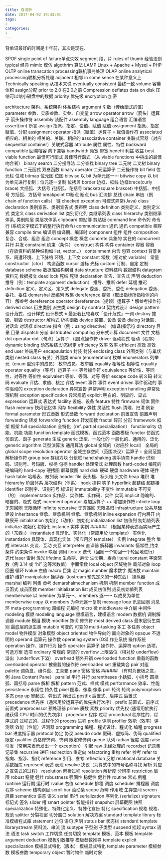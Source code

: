 ```yaml
---
title: 百词斩
date: 2017-04-02 19:43:01
tags:
- 
categories: 
- 
---
```


背单词最好的时间是十年前，其次是现在.

<!--more-->

SPOF single point of failure单点失效
segment 段，片
rules of thumb 经验法则
typical 经典
mimic 模仿
algothrim 算法
LAMP Linux + Apache + Mysql + PHP
OLTP online transcation processing联机事务处理
OLAP online analytical processing联机分析处理
adjacent 相邻
in some sense 在某种意义上
Technically speaking 从技术来说
eventually consistent 最终一致
volume 容量 体积
assign分配
prior to 2.0 在2.0之前
Compression deflates data on disk 压缩可以缩小磁盘中的数据
priority 优先级
encryption 加密




architecture 架构、系统架构 体系结构
argument 引数（传给函式的值）
parameter 叁数、实质叁数、实叁、自变量
arrow operator arrow（箭头）运算子 箭头操作符
assembly 装配件
assembly language 组合语言 汇编语言
assert(ion) 断言
assign 指派、指定、设值、赋值 赋值
assignment 指派、指定 赋值、分配
assignment operator 指派（赋值）运算子 = 赋值操作符
associated 相应的、相关的 相关的、关联、相应的
associative container 关联式容器（对应 sequential container）关联式容器
attribute 属性 属性、特性
backward compatible 回溯相容 向下兼容
bandwidth 频宽 带宽
benefit 利益 收益
best viable function 最佳可行函式 最佳可行函式 （从 viable functions 中挑出的最佳吻合者）
binary search 二分搜寻法 二分查找
binary tree 二元树 二叉树
binary function 二元函式 双叁函数
binary operator 二元运算子 二元操作符
bit field 位元栏 位域
bitmap 位元图 位图
bitwise 以 bit 为单元逐一┅
bitwise copy 以 bit 为单元进行复制；位元逐一复制 位拷贝
border 边框、框线 边框brace(curly brace) 大括弧、大括号 花括弧、花括号
bracket(square brakcet) 中括弧、中括号 方括弧、方括号
breakpoint 中断点 断点
bus 汇流排 总线
chain 串链（例 chain of function calls） 链
checked exception 可控式异常(Java)
class declaration 类别宣告、类别宣告式 类声明
class definition 类别定义、类别定义式 类定义
class derivation list 类别衍化列 类继承列表
class hierarchy 类别继承体系, 类别阶层 类层次体系
clipboard 剪贴簿 剪贴板
command line 命令列 命令行 (系统文字模式下的整行执行命令)
communication 通讯 通讯
compatible 相容 兼容
compile time 编译期 编译期、编译时
component 组件 组件
composition 复合、合成、组合 组合
concept 概念 概念
concrete 具象的 实在的
concurrent 并行 并发
constraint 约束（条件）
construct 构件 构件
container 容器 容器（存放资料的某种结构如 list, vector…）
containment 内含 包容
context 背景关系、周遭环境、上下脉络 环境、上下文
constant 常数（相对於 variable） 常量
constructor（ctor） 构造函数
cursor 游标 光标
custom 订制、自定 定制
database schema 数据库结构纲目
data structure 资料结构 数据结构
datagram 资料元 数据报文
dead lock 死结 死锁
declaration 宣告、宣告式 声明
deduction 推导（例：template argument deduction） 推导、推断
defer 延缓 推迟
definition 定义、定义区、定义式
delegate 委派、委托、委任
delegation 委派、委托、委任
demarshal 反编列 散集
dereference 提领（取出指标所指物体的内容） 解叁考
dereference operator dereference（提领）运算子 * 解叁考操作符
derived class 衍生类别 派生类
design by contract 契约式设计
design pattern 设计范式、设计样式 设计模式 ※ 最近我比较喜欢「设计范式」一词
destroy 摧毁、销毁
destructor 解构式 析构函数
device 装置、设备 设备
dialog 对话窗、对话盒 对话框
directive 指令（例：using directive） (编译)指示符
directory 目录 目录
dispatch 分派
distributed computing 分布式计算
document 文件 文档
dot operator dot（句点）运算子 . (圆)点操作符
driver 驱动程式 驱动（程序）
dynamic binding 动态系结 动态绑定
efficiency 效率 效率
efficient 高效 高效
end user 终端用户
encapsulation 封装 封装
enclosing class 外围类别（与巢状类别 nested class 有关）外围类
enum (enumeration) 枚举
enumerators 列举元（enum 型别中的成员） 枚举成员、枚举器
equality 相等性 相等性
equality operator equality（等号）运算子 == 等号操作符
equivalence 等价性、等同性、对等性 等价性
equivalent 等价、等同、对等 等价
escape code 转义码 转义码
evaluate 评估、求值、核定 评估
event 事件 事件
event driven 事件驱动的 事件驱动的
exception declaration 异常宣告  异常声明
exception handling 异常处理机制
exception specification 异常规范
explicit 明白的、明显的、显式
expression 运算式 表达式
facility 设施、设备
feature 特性
firmware 韧体 固件
flash memory 快闪记忆体 闪存
flexibility 弹性 灵活性
flush 清理、扫清 刷新
formal parameter 形式叁数 形式叁数
forward declaration 前置宣告 前置声明
forwarding 转发
forwarding function 转发函数
fractal 碎形 分形
framework 框架 框架
full specialization 全特化（ref. partial specialization）
functionality 功能、机能 功能
function template 函式模板、函式范本 函数模板
functor 仿函式 仿函式、函子
generate 生成
generic 泛型、一般化的 一般化的、通用的、泛化
generic algorithm 泛型演算法 通用算法
global 全域的（对应於 local） 全局的
global scope resolution operator 全域生存空间（范围决议）运算子 :: 全局范围解析操作符
group box 群组方块 分组框
hand shaking 握手协商
handle 识别码、识别号、号码牌、权柄 句柄
handler 处理常式 处理函数
hard-coded 编死的 硬编码的
hard-copy 硬拷图 屏幕截图
hard disk 硬碟 硬盘
hardware 硬体 硬件
hash table 哈希表、散列表
header file 表头档、标头档 头文件
heap 堆积 堆
hierarchy 阶层体系 层次结构（体系）
hook 挂钩 钩子
hyperlink 超链结 超链接
identifier 识别字、识别符号 标识符
immutability 不变性
immutable 不可变（的）
implementation 实作品、实作体、实作码、实件 实现
implicit 隐喻的、暗自的、隐式 隐式
increment operator 累加运算子 ++ 增加操作符
infinite loop 无穷回圈 无限循环
infinite recursive 无穷递回 无限递归
infrastructure 公共基础建设
inheritance 继承、继承机制 继承、继承机制
inline expansion 行内展开 内联展开
initialization 初始化（动作） 初始化
initialization list 初值列 初始值列表
initialize 初始化 初始化
instance 实体 实例 ###### （根据某种表述而实际产生的「东西」）
instantiated 具现化、实体化（常应用於 template） 实例化
instantiation 具现体、具现化实体（常应用於 template） 实例
integrate 整合 集成
interacts 交谈、互动 交互
interpreter 直译器 解释器
invariants 恒常性,约束条件 约束条件
invoke 唤起 调用
iterate 迭代（回圈一个轮回一个轮回地进行） 迭代
laser 雷射 激光
lifetime 生命期、寿命 生命期、寿命
literal constant 字面常数（例 3.14 或 “hi” 这等常数值） 字面常数
local object 区域物件 局部对象
loop 回圈 循环
lvalue 左值
macro 巨集 宏
magic number 魔术数字 魔法数
maintain 维护 维护
manipulator 操纵器（iostream 预先定义的一种东西） 操纵器
marshal 编列 列集 叁考 
demarshalmechanism 机制 机制
member function 成员函式 成员函数
member initialization list 成员初值列 成员初始值列表
memberwise 以 member 为单元┅、members 逐一┅ 以成员为单位
memberwise copy 以 members 为单元逐一复制
message loop 讯息回圈 消息环
meta-programming 超编程 元编程
micro 微
middleware 中介层 中间件
modeling 模塑
modeling language 塑模语言，建模语言
modem 数据机 调制解调器
module 模组 模块
modifier 饰词 修饰符
most derived class 最末层衍生类别 最底层的派生类
mutable 可变的 可变的
multi-tasking 多工 多任务
object model 物件模型 对象模型
object oriented 物件导向的 面向对象的
opaque 不透明的
operand 运算元 操作数
operating system (OS) 作业系统 操作系统
operation 操作、操作行为 操作
operator 运算子 操作符、运算符
option 选项，可选方案 选项
ordinary 常规的 常规的
overflow 上限溢位（相对於 underflow） 溢出（underflow:下溢）
overhead 额外开销
overloaded function 重载的函数
overloaded operator 被重载的操作符
overloaded set 重载集合
pair 对组
palette 调色盘、组件盘、工具箱
pane 窗格 窗格 ###### （有时为嵌板之意，例 Java Content Pane）
parallel 平行 并行
parentheses 小括弧、小括号 圆括弧、圆括号
parse 解析 解析
pattern 范式、样式 模式
performance 效率、性能
persistence 永续性 持久性
pixel 图素、像素 像素
poll 轮询 轮询
polymorphism 多态
pop up 冒起式、弹出式 弹出式
postfix 后置式、后序式 后置式
precedence 优先序（通常用於运算子的优先执行次序）
prefix 前置式、前序式 前置式
preprocessor 预处理器
prime 质数 素数
priority 优先权 (通常用於执行绪获得 CPU 时间的优先次序）
procedure 程序 过程
procedural 程序性的、程序式的 过程式的、过程化的
process 进程
profile 评测
profiler 效能（效率）评测器 效能（性能）评测器
programming 编程、程式设计、程式化 编程
progress bar 进度指示器
protocol 协定 协议
pseudo code 假码、虚拟码、伪码
qualified 限定
qualifier 资格修饰词、饰词 限定修饰词
queue 队列
radian 径度 弧度
raise 引发（常用来表示发出一个 exception） 引起
raw 未经处理的
recordset 记录集 记录集
recursive 递归
redirection 重定向
refactoring 重构
refer 参考
refer to 指向、指涉、指代
reference 引用、叁考
reflection 反射
relational database 关系数据库
represent 表述 表现
resolve 决议（为算式中的符号名称寻找 解析 对应之宣告式的过程）
resolution 解析过程
resolution 解析度 分辨率
restriction 局限
robust 稳健 健壮
robustness 强固性 稳健性 健壮性
routine 常式 例程
runtime 运行期 运行时
rvalue 右值
schedule 排程 调度
scheduler 排程器 调度程序
scheme 结构纲目
scroll bar 滚动条
scope 范畴 作用域 生存空间
screen 屏幕
semantics 语意 语义
serial 串行
serialization 序列化 (serialize)
signature 标记式 签名
slider 槽
smart pointer 智能指针
snapshot 屏幕截图 快照
specialization 特殊化、特殊化定义、特殊化宣告 特化
specification 规格 规格、规范
splitter 分裂视窗 切分窗口
solution 解决方案
standard template library 标准模板程式库
statement 述句 语句 声明
status bar 状态栏
standard template librarystream 资料流、串流 流
subtype 子型别 子类型
suspend 挂起
syntax 语法 语法
task switch 工作切换 任务切换
template 模板、范本 模板
template argument deduction 模板引数推导 模板叁数推导
template explicit specialization 模板显式特化（版本） 模板显式特化
template parameter 模板叁数 模板叁数
temporary object 暂时物件 临时对象